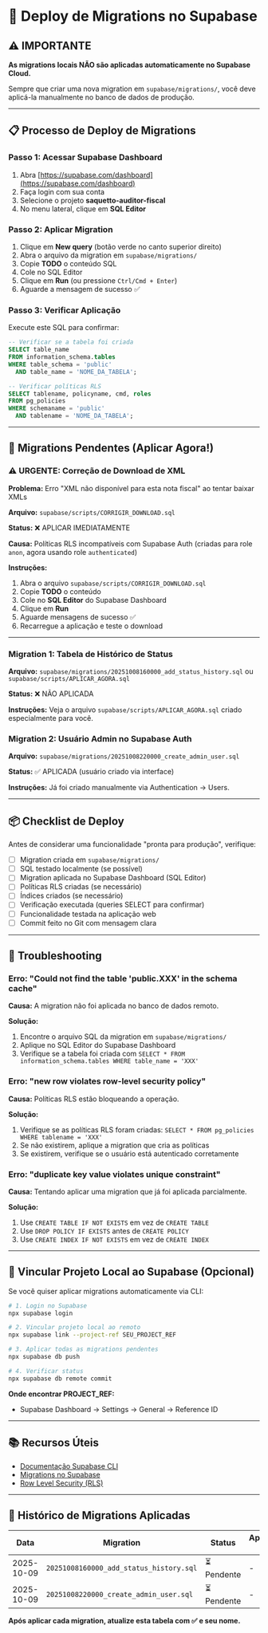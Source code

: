 # 🚀 Deploy de Migrations no Supabase

## ⚠️ IMPORTANTE

**As migrations locais NÃO são aplicadas automaticamente no Supabase Cloud.**

Sempre que criar uma nova migration em `supabase/migrations/`, você deve aplicá-la manualmente no banco de dados de produção.

---

## 📋 Processo de Deploy de Migrations

### Passo 1: Acessar Supabase Dashboard

1. Abra [https://supabase.com/dashboard](https://supabase.com/dashboard)
2. Faça login com sua conta
3. Selecione o projeto **saquetto-auditor-fiscal**
4. No menu lateral, clique em **SQL Editor**

### Passo 2: Aplicar Migration

1. Clique em **New query** (botão verde no canto superior direito)
2. Abra o arquivo da migration em `supabase/migrations/`
3. Copie **TODO** o conteúdo SQL
4. Cole no SQL Editor
5. Clique em **Run** (ou pressione `Ctrl/Cmd + Enter`)
6. Aguarde a mensagem de sucesso ✅

### Passo 3: Verificar Aplicação

Execute este SQL para confirmar:

```sql
-- Verificar se a tabela foi criada
SELECT table_name
FROM information_schema.tables
WHERE table_schema = 'public'
  AND table_name = 'NOME_DA_TABELA';

-- Verificar políticas RLS
SELECT tablename, policyname, cmd, roles
FROM pg_policies
WHERE schemaname = 'public'
  AND tablename = 'NOME_DA_TABELA';
```

---

## 🔧 Migrations Pendentes (Aplicar Agora!)

### ⚠️ **URGENTE: Correção de Download de XML**

**Problema:** Erro "XML não disponível para esta nota fiscal" ao tentar baixar XMLs

**Arquivo:** `supabase/scripts/CORRIGIR_DOWNLOAD.sql`

**Status:** ❌ APLICAR IMEDIATAMENTE

**Causa:** Políticas RLS incompatíveis com Supabase Auth (criadas para role `anon`, agora usando role `authenticated`)

**Instruções:**
1. Abra o arquivo `supabase/scripts/CORRIGIR_DOWNLOAD.sql`
2. Copie **TODO** o conteúdo
3. Cole no **SQL Editor** do Supabase Dashboard
4. Clique em **Run**
5. Aguarde mensagens de sucesso ✅
6. Recarregue a aplicação e teste o download

---

### Migration 1: Tabela de Histórico de Status

**Arquivo:** `supabase/migrations/20251008160000_add_status_history.sql` ou `supabase/scripts/APLICAR_AGORA.sql`

**Status:** ❌ NÃO APLICADA

**Instruções:** Veja o arquivo `supabase/scripts/APLICAR_AGORA.sql` criado especialmente para você.

### Migration 2: Usuário Admin no Supabase Auth

**Arquivo:** `supabase/migrations/20251008220000_create_admin_user.sql`

**Status:** ✅ APLICADA (usuário criado via interface)

**Instruções:** Já foi criado manualmente via Authentication → Users.

---

## 📦 Checklist de Deploy

Antes de considerar uma funcionalidade "pronta para produção", verifique:

- [ ] Migration criada em `supabase/migrations/`
- [ ] SQL testado localmente (se possível)
- [ ] Migration aplicada no Supabase Dashboard (SQL Editor)
- [ ] Políticas RLS criadas (se necessário)
- [ ] Índices criados (se necessário)
- [ ] Verificação executada (queries SELECT para confirmar)
- [ ] Funcionalidade testada na aplicação web
- [ ] Commit feito no Git com mensagem clara

---

## 🚨 Troubleshooting

### Erro: "Could not find the table 'public.XXX' in the schema cache"

**Causa:** A migration não foi aplicada no banco de dados remoto.

**Solução:**
1. Encontre o arquivo SQL da migration em `supabase/migrations/`
2. Aplique no SQL Editor do Supabase Dashboard
3. Verifique se a tabela foi criada com `SELECT * FROM information_schema.tables WHERE table_name = 'XXX'`

### Erro: "new row violates row-level security policy"

**Causa:** Políticas RLS estão bloqueando a operação.

**Solução:**
1. Verifique se as políticas RLS foram criadas: `SELECT * FROM pg_policies WHERE tablename = 'XXX'`
2. Se não existirem, aplique a migration que cria as políticas
3. Se existirem, verifique se o usuário está autenticado corretamente

### Erro: "duplicate key value violates unique constraint"

**Causa:** Tentando aplicar uma migration que já foi aplicada parcialmente.

**Solução:**
1. Use `CREATE TABLE IF NOT EXISTS` em vez de `CREATE TABLE`
2. Use `DROP POLICY IF EXISTS` antes de `CREATE POLICY`
3. Use `CREATE INDEX IF NOT EXISTS` em vez de `CREATE INDEX`

---

## 🔗 Vincular Projeto Local ao Supabase (Opcional)

Se você quiser aplicar migrations automaticamente via CLI:

```bash
# 1. Login no Supabase
npx supabase login

# 2. Vincular projeto local ao remoto
npx supabase link --project-ref SEU_PROJECT_REF

# 3. Aplicar todas as migrations pendentes
npx supabase db push

# 4. Verificar status
npx supabase db remote commit
```

**Onde encontrar PROJECT_REF:**
- Supabase Dashboard → Settings → General → Reference ID

---

## 📚 Recursos Úteis

- [Documentação Supabase CLI](https://supabase.com/docs/guides/cli)
- [Migrations no Supabase](https://supabase.com/docs/guides/cli/local-development#database-migrations)
- [Row Level Security (RLS)](https://supabase.com/docs/guides/auth/row-level-security)

---

## 📝 Histórico de Migrations Aplicadas

| Data | Migration | Status | Aplicado Por |
|------|-----------|--------|--------------|
| 2025-10-09 | `20251008160000_add_status_history.sql` | ⏳ Pendente | - |
| 2025-10-09 | `20251008220000_create_admin_user.sql` | ⏳ Pendente | - |

**Após aplicar cada migration, atualize esta tabela com ✅ e seu nome.**

